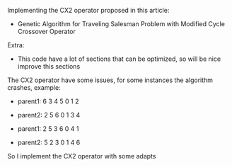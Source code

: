 Implementing the CX2 operator proposed in this article:
  - Genetic Algorithm for Traveling Salesman Problem with Modified Cycle Crossover Operator

Extra:
  - This code have a lot of sections that can be optimized, so will be nice improve this sections

The CX2 operator have some issues, for some instances the algorithm crashes, example:
  - parent1: 6 3 4 5 0 1 2
  - parent2: 2 5 6 0 1 3 4


  - parent1: 2 5 3 6 0 4 1
  - parent2: 5 2 3 0 1 4 6

So I implement the CX2 operator with some adapts
